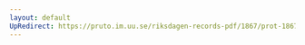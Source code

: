 ```yaml
---
layout: default
UpRedirect: https://pruto.im.uu.se/riksdagen-records-pdf/1867/prot-1867--fk--216/prot-1867--fk--216_035.pdf
---
```


